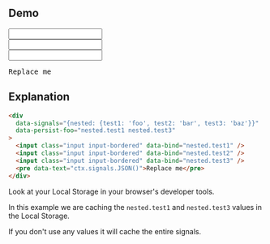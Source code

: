 ## Demo

<div data-signals="{nested: {test1: 'foo', test2: 'bar', test3: 'baz'}}" data-persist-foo="nested.test1 nested.test3">
    <input id="keyInput" class="input input-bordered" data-bind="nested.test1"/>
    <br>
    <input id="keyInput" class="input input-bordered" data-bind="nested.test2"/>
    <br>
    <input id="keyInput" class="input input-bordered" data-bind="nested.test3"/>
    <pre data-text="ctx.signals.JSON()">Replace me</pre>
</div>

## Explanation

```html
<div
  data-signals="{nested: {test1: 'foo', test2: 'bar', test3: 'baz'}}"
  data-persist-foo="nested.test1 nested.test3"
>
  <input class="input input-bordered" data-bind="nested.test1" />
  <input class="input input-bordered" data-bind="nested.test2" />
  <input class="input input-bordered" data-bind="nested.test3" />
  <pre data-text="ctx.signals.JSON()">Replace me</pre>
</div>
```

Look at your Local Storage in your browser's developer tools.

In this example we are caching the `nested.test1` and `nested.test3` values in the Local Storage.

If you don't use any values it will cache the entire signals.
